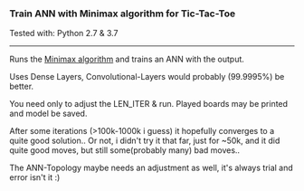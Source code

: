 ### Train ANN with Minimax algorithm for Tic-Tac-Toe

Tested with: Python 2.7 & 3.7

---

Runs the [Minimax algorithm](https://en.wikipedia.org/wiki/Minimax) and trains an ANN with the output.

Uses Dense Layers, Convolutional-Layers would probably (99.9995%) be better.


You need only to adjust the LEN_ITER & run. Played boards may be printed and model be saved.

After some iterations (>100k-1000k i guess) it hopefully converges to a quite good solution.. 
Or not, i didn't try it that far, just for ~50k, and it did quite good moves, but still some(probably many) bad moves..

The ANN-Topology maybe needs an adjustment as well, it's always trial and error isn't it :)

